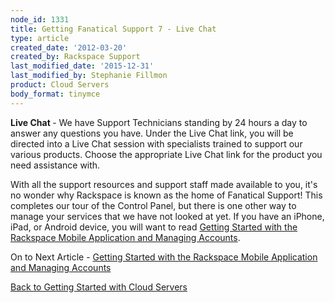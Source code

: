 ```yaml
---
node_id: 1331
title: Getting Fanatical Support 7 - Live Chat
type: article
created_date: '2012-03-20'
created_by: Rackspace Support
last_modified_date: '2015-12-31'
last_modified_by: Stephanie Fillmon
product: Cloud Servers
body_format: tinymce
---
```


**<span>Live Chat </span>**<span>- We have Support Technicians standing
by 24 hours a day to answer any questions you have.  Under the Live Chat
link, you will be directed into a Live Chat session with specialists
trained to support our various products.  Choose the appropriate Live
Chat link for the product you need assistance with.</span>

With all the support resources and support staff made available to you,
it's no wonder why Rackspace is known as the home of Fanatical Support!
 This completes our tour of the Control Panel, but there is one other
way to manage your services that we have not looked at yet.  If you have
an iPhone, iPad, or Android device, you will want to read [Getting
Started with the Rackspace Mobile Application and Managing
Accounts](/how-to/getting-started-with-the-rackspace-mobile-application-and-managing-accounts).



On to Next Article - [Getting Started with the Rackspace Mobile
Application and Managing
Accounts](/how-to/getting-started-with-the-rackspace-mobile-application-and-managing-accounts)

[Back to Getting Started with Cloud
Servers](/how-to/getting-started-with-cloud-servers-0)

